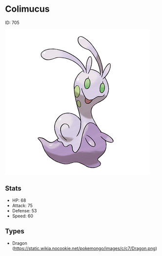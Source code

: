 # Colimucus


ID: 705

![](https://raw.githubusercontent.com/PokeAPI/sprites/master/sprites/pokemon/other/official-artwork/705.png "Colimucus")

## Stats


 - HP: 68
 - Attack: 75
 - Defense: 53
 - Speed: 60

## Types


 - Dragon (https://static.wikia.nocookie.net/pokemongo/images/c/c7/Dragon.png)
